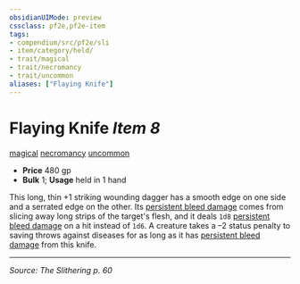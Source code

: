 ```yaml
---
obsidianUIMode: preview
cssclass: pf2e,pf2e-item
tags:
- compendium/src/pf2e/sli
- item/category/held/
- trait/magical
- trait/necromancy
- trait/uncommon
aliases: ["Flaying Knife"]
---
```

# Flaying Knife *Item 8*  
[magical](magical.md "Magical Item Trait")  [necromancy](necromancy.md "Necromancy School Trait")  [uncommon](uncommon.md "Uncommon Rarity Trait")  

- **Price** 480 gp
- **Bulk** 1; **Usage** held in 1 hand

This long, thin +1 striking wounding dagger has a smooth edge on one side and a serrated edge on the other. Its [persistent bleed damage](conditions.md#Persistent%20Damage) comes from slicing away long strips of the target's flesh, and it deals `1d8` [persistent bleed damage](conditions.md#Persistent%20Damage) on a hit instead of `1d6`. A creature takes a –2 status penalty to saving throws against diseases for as long as it has [persistent bleed damage](conditions.md#Persistent%20Damage) from this knife.


---
*Source: The Slithering p. 60*